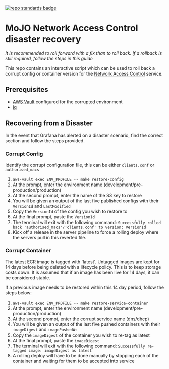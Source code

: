[![repo standards badge](https://img.shields.io/badge/dynamic/json?color=blue&style=flat&logo=github&labelColor=32393F&label=MoJ%20Compliant&query=%24.result&url=https%3A%2F%2Foperations-engineering-reports.cloud-platform.service.justice.gov.uk%2Fapi%2Fv1%2Fcompliant_public_repositories%2Fnetwork-access-control-disaster-recovery)](https://operations-engineering-reports.cloud-platform.service.justice.gov.uk/public-github-repositories.html#network-access-control-disaster-recovery "Link to report")

# MoJO Network Access Control disaster recovery

*It is recommended to roll forward with a fix than to roll back. If a rollback is still required, follow the steps in this guide*

This repo contains an interactive script which can be used to roll back a corrupt config or container version for the [Network Access Control](https://github.com/ministryofjustice/network-access-control-server) service.

## Prerequisites

- [AWS Vault](https://github.com/99designs/aws-vault#installing) configured for the corrupted environment
- [jq](https://stedolan.github.io/jq/) 

## Recovering from a Disaster
In the event that Grafana has alerted on a disaster scenario, find the correct section and follow the steps provided.

### Corrupt Config 
Identify the corrupt configuration file, this can be either `clients.conf` or `authorised_macs`

1. `aws-vault exec ENV_PROFILE -- make restore-config`
2. At the prompt, enter the environment name (development/pre-production/production)
3. At the second prompt, enter the name of the S3 key to restore
4. You will be given an output of the last five published configs with their `VersionId` and `LastModified`
5. Copy the `VersionId` of the config you wish to restore to
6. At the final prompt, paste the `VersionId`
7. The terminal will exit with the following command: `Successfully rolled back 'authorised_macs'/'clients.conf' to version: VersionId`
8. Kick off a release in the server pipeline to force a rolling deploy where the servers pull in this reverted file.

### Corrupt Container

The latest ECR image is tagged with 'latest'. Untagged images are kept for 14 days before being deleted with a lifecycle policy.
This is to keep storage costs down. It is assumed that if an image has been live for 14 days, it can be considered stable.

If a previous image needs to be restored within this 14 day period, follow the steps below:

1. `aws-vault exec ENV_PROFILE -- make restore-service-container`
2. At the prompt, enter the environment name (development/pre-production/production)
3. At the second prompt, enter the corrupt service name (dns/dhcp)
4. You will be given an output of the last five pushed containers with their `imageDigest` and `imagePushedAt`
5. Copy the `imageDigest` of the container you wish to re-tag as latest
6. At the final prompt, paste the `imageDigest`
7. The terminal will exit with the following command: `Successfully re-tagged image: imageDigest as latest`
8. A rolling deploy will have to be done manually by stopping each of the container and waiting for them to be accepted into service
